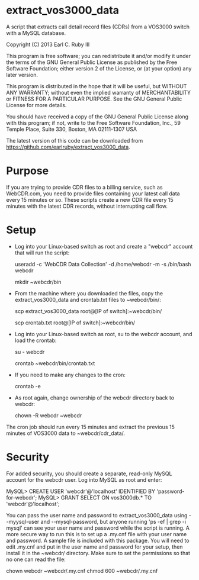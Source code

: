 extract_vos3000_data
====================

A script that extracts call detail record files (CDRs) from a VOS3000 switch with a MySQL database.

Copyright (C) 2013 Earl C. Ruby III

This program is free software; you can redistribute it and/or modify it under the terms of the GNU General Public License as published by the Free Software Foundation; either version 2 of the License, or (at your option) any later version.

This program is distributed in the hope that it will be useful, but WITHOUT ANY WARRANTY; without even the implied warranty of MERCHANTABILITY or FITNESS FOR A PARTICULAR PURPOSE. See the GNU General Public License for more details.

You should have received a copy of the GNU General Public License along with this program; if not, write to the Free Software Foundation, Inc., 59 Temple Place, Suite 330, Boston, MA 02111-1307 USA

The latest version of this code can be downloaded from https://github.com/earlruby/extract_vos3000_data.

Purpose
=======

If you are trying to provide CDR files to a billing service, such as WebCDR.com, you need to provide files containing your latest call data every 15 minutes or so. These scripts create a new CDR file every 15 minutes with the latest CDR records, without interrupting call flow.

Setup
=====

 * Log into your Linux-based switch as root and create a "webcdr" account that will run the script:

   useradd -c 'WebCDR Data Collection' -d /home/webcdr -m -s /bin/bash webcdr

   mkdir ~webcdr/bin

 * From the machine where you downloaded the files, copy the extract_vos3000_data and crontab.txt files to ~webcdr/bin/:

   scp extract_vos3000_data root@[IP of switch]:~webcdr/bin/

   scp crontab.txt root@[IP of switch]:~webcdr/bin/

 * Log into your Linux-based switch as root, su to the webcdr account, and load the crontab:

   su - webcdr

   crontab ~webcdr/bin/crontab.txt

 * If you need to make any changes to the cron:

   crontab -e

 * As root again, change ownership of the webcdr directory back to webcdr:

   chown -R webcdr ~webcdr

The cron job should run every 15 minutes and extract the previous 15 minutes of VOS3000 data to ~webcdr/cdr_data/.

Security
========

For added security, you should create a separate, read-only MySQL account for the webcdr user. Log into MySQL as root and enter:

   MySQL> CREATE USER 'webcdr'@'localhost' IDENTIFIED BY 'password-for-webcdr';
   MySQL> GRANT SELECT ON vos3000db.* TO 'webcdr'@'localhost';

You can pass the user name and password to extract_vos3000_data using --myysql-user and --mysql-password, but anyone running 'ps -ef | grep -i mysql' can see your user name and password while the script is running. A more secure way to run this is to set up a .my.cnf file with your user name and password. A sample file is included with this package. You will need to edit .my.cnf and put in the user name and password for your setup, then install it in the ~webcdr/ directory. Make sure to set the permissions so that no one can read the file:

   chown webcdr ~webcdr/.my.cnf
   chmod 600 ~webcdr/.my.cnf



